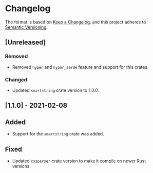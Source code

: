 # Changelog

The format is based on [Keep a Changelog](https://keepachangelog.com/en/1.0.0/),
and this project adheres to [Semantic Versioning](https://semver.org/spec/v2.0.0.html).

## [Unreleased]

### Removed

- Removed `hyper` and `hyper_serde` feature and support for this crates.

### Changed

- Updated `smartstring` crate version to 1.0.0.

## [1.1.0] - 2021-02-08

## Added

- Support for the `smartstring` crate was added.


## Fixed

- Updated `cssparser` crate version to make it compile on newer Rust versions.

